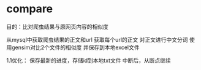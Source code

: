 # compare
目的：比对爬虫结果与原网页内容的相似度

从mysql中获取爬虫结果的正文和url
获取每个url的正文
对正文进行中文分词
使用gensim对比2个文件的相似度
并保存到本地excel文件

1.1优化：
保存最新的进度，存储id到本地txt文件
中断后，从断点继续
